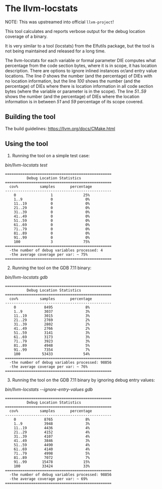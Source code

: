 # The llvm-locstats

NOTE: This was upstreamed into official `llvm-project`!

This tool calculates and reports verbose output for the debug location coverage of a binary.

It is very similar to a tool (locstats) from the Elfutils package, but the tool is not
being maintained and released for a long time.

The llvm-locstats for each variable or formal parameter DIE computes what percentage from the code section bytes, where it is in scope, it has location description. There are options to ignore inlined instances or/and entry value locations.
The line *0* shows the number (and the percentage) of DIEs with no location information, but the line *100* shows the number (and the percentage) of DIEs where there is location information in all code section bytes (where the variable or parameter is in the scope). The line *51..59* shows the number (and the percentage) of DIEs where the location information is in between *51* and *59* percentage of its scope covered.

## Building the tool

The build guidelines: https://llvm.org/docs/CMake.html

## Using the tool

1. Running the tool on a simple test case:

 *bin/llvm-locstats test*

    =================================================
              Debug Location Statistics
    =================================================
      cov%          samples       percentage
    -------------------------------------------------
        0                1              25%
        1..9             0               0%
        11..19           0               0%
        21..29           0               0%
        31..39           0               0%
        41..49           0               0%
        51..59           0               0%
        61..69           0               0%
        71..79           0               0%
        81..89           0               0%
        91..99           0               0%
        100              3              75%
    =================================================
      -the number of debug variables processed: 4
      -the average coverage per var: ~ 75%
    =================================================

2. Running the tool on the GDB 7.11 binary:

 *bin/llvm-locstats gdb*
 
    =================================================
              Debug Location Statistics
    =================================================
      cov%          samples       percentage
    -------------------------------------------------
        0             8495               8%
        1..9          3037               3%
        11..19        3015               3%
        21..29        2769               2%
        31..39        2802               2%
        41..49        2766               2%
        51..59        3141               3%
        61..69        3173               3%
        71..79        3923               3%
        81..89        4948               5%
        91..99        7354               7%
        100          53433              54%
    =================================================
      -the number of debug variables processed: 98856
      -the average coverage per var: ~ 76%
    =================================================

3. Running the tool on the GDB 7.11 binary by ignoring debug entry values:

 *bin/llvm-locstats --ignore-entry-values gdb*
 
    =================================================
              Debug Location Statistics
    =================================================
      cov%          samples       percentage
    -------------------------------------------------
        0             8765               8%
        1..9          3948               3%
        11..19        4436               4%
        21..29        4152               4%
        31..39        4107               4%
        41..49        3846               3%
        51..59        4490               4%
        61..69        4140               4%
        71..79        4998               5%
        81..89        7072               7%
        91..99       15478              15%
        100          33424              33%
    =================================================
      -the number of debug variables processed: 98856
      -the average coverage per var: ~ 69%
    =================================================
 
